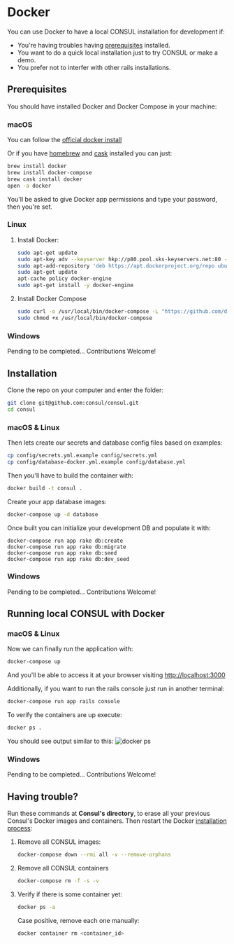 # Docker

You can use Docker to have a local CONSUL installation for development if:

* You're having troubles having [prerequisites](../local_installation/prerequisites.md) installed.
* You want to do a quick local installation just to try CONSUL or make a demo.
* You prefer not to interfer with other rails installations.

## Prerequisites

You should have installed Docker and Docker Compose in your machine:

### macOS

You can follow the [official docker install](https://docs.docker.com/docker-for-mac/install/)

Or if you have [homebrew](http://brew.sh) and [cask](https://caskroom.github.io/) installed you can just:

```bash
brew install docker
brew install docker-compose
brew cask install docker
open -a docker
```

You'll be asked to give Docker app permissions and type your password, then you're set.

### Linux

1. Install Docker:

   ```bash
   sudo apt-get update
   sudo apt-key adv --keyserver hkp://p80.pool.sks-keyservers.net:80 --recv-keys 58118E89F3A912897C070ADBF76221572C52609D
   sudo apt-add-repository 'deb https://apt.dockerproject.org/repo ubuntu-xenial main'
   sudo apt-get update
   apt-cache policy docker-engine
   sudo apt-get install -y docker-engine
   ```

2. Install Docker Compose

   ```bash
   sudo curl -o /usr/local/bin/docker-compose -L "https://github.com/docker/compose/releases/download/1.15.0/docker-compose-$(uname -s)-$(uname -m)"
   sudo chmod +x /usr/local/bin/docker-compose
   ```

### Windows

Pending to be completed... Contributions Welcome!

## Installation

Clone the repo on your computer and enter the folder:

```bash
git clone git@github.com:consul/consul.git
cd consul
```

### macOS & Linux

Then lets create our secrets and database config files based on examples:

```bash
cp config/secrets.yml.example config/secrets.yml
cp config/database-docker.yml.example config/database.yml
```

Then you'll have to build the container with:

```bash
docker build -t consul .
```

Create your app database images:

```bash
docker-compose up -d database
```

Once built you can initialize your development DB and populate it with:

```text
docker-compose run app rake db:create
docker-compose run app rake db:migrate
docker-compose run app rake db:seed
docker-compose run app rake db:dev_seed
```

### Windows

Pending to be completed... Contributions Welcome!

## Running local CONSUL with Docker

### macOS & Linux

Now we can finally run the application with:

```bash
docker-compose up
```

And you'll be able to access it at your browser visiting [http://localhost:3000](http://localhost:3000)

Additionally, if you want to run the rails console just run in another terminal:

```bash
docker-compose run app rails console
```

To verify the containers are up execute:

```bash
docker ps .
```

You should see output similar to this: ![docker ps](https://i.imgur.com/ASvzXrd.png)

### Windows

Pending to be completed... Contributions Welcome!

## Having trouble?

Run these commands at **Consul's directory**, to erase all your previous Consul's Docker images and containers. Then restart the Docker [installation process](docker.md#installation):

1. Remove all CONSUL images:

   ```bash
   docker-compose down --rmi all -v --remove-orphans
   ```

2. Remove all CONSUL containers

   ```bash
   docker-compose rm -f -s -v
   ```

3. Verify if there is some container yet:

   ```bash
   docker ps -a
   ```

   Case positive, remove each one manually:

   ```bash
   docker container rm <container_id>
   ```

